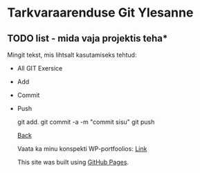 # Tarkvaraarenduse Git Ylesanne
<a name="readme-top"></a>
## TODO list - mida vaja projektis teha*
Mingit tekst, mis lihtsalt kasutamiseks tehtud:
* All GIT Exersice
* Add
* Commit
* Push
  
  git add.
  git commit -a -m "commit sisu"
  git push
  
  <a href= "#readme-top">Back</a>

  Vaata ka minu konspekti WP-portfoolios:
  <a href= "https://evgeniyvasiliev24.thkit.ee/wp/" target="_blank">Link</a>

   This site was built using [GitHub Pages](https://pages.github.com/).
